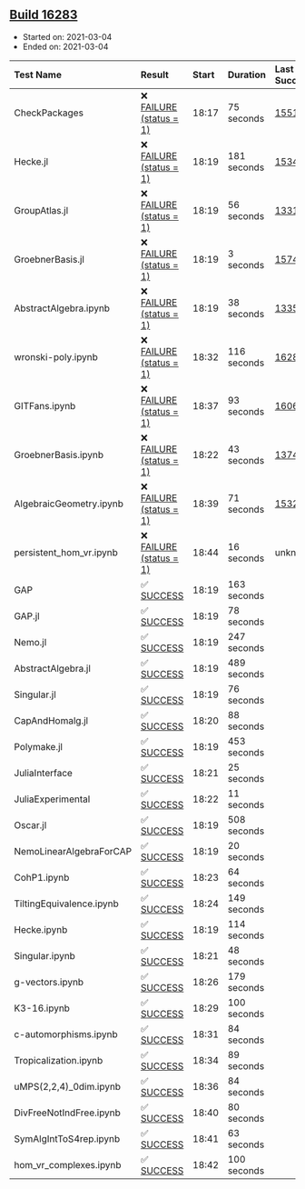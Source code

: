 ## [Build 16283](https://oscarci.mathematik.uni-kl.de/job/oscar/16283/)

* Started on: 2021-03-04
* Ended on: 2021-03-04

| Test Name    | Result | Start | Duration | Last Success | First Failure |
|:-------------|:-------|:------|:---------|:-------------|:--------------|
| CheckPackages | ❌ [FAILURE (status = 1)](https://oscarci.mathematik.uni-kl.de/job/oscar/16283/artifact/logs/build-16283/CheckPackages.log) | 18:17 | 75 seconds | [15514](https://oscarci.mathematik.uni-kl.de/job/oscar/15514/) | [15515](https://oscarci.mathematik.uni-kl.de/job/oscar/15515/) |
| Hecke.jl | ❌ [FAILURE (status = 1)](https://oscarci.mathematik.uni-kl.de/job/oscar/16283/artifact/logs/build-16283/Hecke.jl.log) | 18:19 | 181 seconds | [15344](https://oscarci.mathematik.uni-kl.de/job/oscar/15344/) | [15348](https://oscarci.mathematik.uni-kl.de/job/oscar/15348/) |
| GroupAtlas.jl | ❌ [FAILURE (status = 1)](https://oscarci.mathematik.uni-kl.de/job/oscar/16283/artifact/logs/build-16283/GroupAtlas.jl.log) | 18:19 | 56 seconds | [13311](https://oscarci.mathematik.uni-kl.de/job/oscar/13311/) | [13312](https://oscarci.mathematik.uni-kl.de/job/oscar/13312/) |
| GroebnerBasis.jl | ❌ [FAILURE (status = 1)](https://oscarci.mathematik.uni-kl.de/job/oscar/16283/artifact/logs/build-16283/GroebnerBasis.jl.log) | 18:19 | 3 seconds | [15745](https://oscarci.mathematik.uni-kl.de/job/oscar/15745/) | [15746](https://oscarci.mathematik.uni-kl.de/job/oscar/15746/) |
| AbstractAlgebra.ipynb | ❌ [FAILURE (status = 1)](https://oscarci.mathematik.uni-kl.de/job/oscar/16283/artifact/logs/build-16283/AbstractAlgebra.ipynb.log) | 18:19 | 38 seconds | [13355](https://oscarci.mathematik.uni-kl.de/job/oscar/13355/) | [13356](https://oscarci.mathematik.uni-kl.de/job/oscar/13356/) |
| wronski-poly.ipynb | ❌ [FAILURE (status = 1)](https://oscarci.mathematik.uni-kl.de/job/oscar/16283/artifact/logs/build-16283/wronski-poly.ipynb.log) | 18:32 | 116 seconds | [16282](https://oscarci.mathematik.uni-kl.de/job/oscar/16282/) | [16283](https://oscarci.mathematik.uni-kl.de/job/oscar/16283/) |
| GITFans.ipynb | ❌ [FAILURE (status = 1)](https://oscarci.mathematik.uni-kl.de/job/oscar/16283/artifact/logs/build-16283/GITFans.ipynb.log) | 18:37 | 93 seconds | [16068](https://oscarci.mathematik.uni-kl.de/job/oscar/16068/) | [16069](https://oscarci.mathematik.uni-kl.de/job/oscar/16069/) |
| GroebnerBasis.ipynb | ❌ [FAILURE (status = 1)](https://oscarci.mathematik.uni-kl.de/job/oscar/16283/artifact/logs/build-16283/GroebnerBasis.ipynb.log) | 18:22 | 43 seconds | [13748](https://oscarci.mathematik.uni-kl.de/job/oscar/13748/) | [13749](https://oscarci.mathematik.uni-kl.de/job/oscar/13749/) |
| AlgebraicGeometry.ipynb | ❌ [FAILURE (status = 1)](https://oscarci.mathematik.uni-kl.de/job/oscar/16283/artifact/logs/build-16283/AlgebraicGeometry.ipynb.log) | 18:39 | 71 seconds | [15322](https://oscarci.mathematik.uni-kl.de/job/oscar/15322/) | [15323](https://oscarci.mathematik.uni-kl.de/job/oscar/15323/) |
| persistent_hom_vr.ipynb | ❌ [FAILURE (status = 1)](https://oscarci.mathematik.uni-kl.de/job/oscar/16283/artifact/logs/build-16283/persistent_hom_vr.ipynb.log) | 18:44 | 16 seconds | unknown | unknown |
| GAP | ✅ [SUCCESS](https://oscarci.mathematik.uni-kl.de/job/oscar/16283/artifact/logs/build-16283/GAP.log) | 18:19 | 163 seconds |  |  |
| GAP.jl | ✅ [SUCCESS](https://oscarci.mathematik.uni-kl.de/job/oscar/16283/artifact/logs/build-16283/GAP.jl.log) | 18:19 | 78 seconds |  |  |
| Nemo.jl | ✅ [SUCCESS](https://oscarci.mathematik.uni-kl.de/job/oscar/16283/artifact/logs/build-16283/Nemo.jl.log) | 18:19 | 247 seconds |  |  |
| AbstractAlgebra.jl | ✅ [SUCCESS](https://oscarci.mathematik.uni-kl.de/job/oscar/16283/artifact/logs/build-16283/AbstractAlgebra.jl.log) | 18:19 | 489 seconds |  |  |
| Singular.jl | ✅ [SUCCESS](https://oscarci.mathematik.uni-kl.de/job/oscar/16283/artifact/logs/build-16283/Singular.jl.log) | 18:19 | 76 seconds |  |  |
| CapAndHomalg.jl | ✅ [SUCCESS](https://oscarci.mathematik.uni-kl.de/job/oscar/16283/artifact/logs/build-16283/CapAndHomalg.jl.log) | 18:20 | 88 seconds |  |  |
| Polymake.jl | ✅ [SUCCESS](https://oscarci.mathematik.uni-kl.de/job/oscar/16283/artifact/logs/build-16283/Polymake.jl.log) | 18:19 | 453 seconds |  |  |
| JuliaInterface | ✅ [SUCCESS](https://oscarci.mathematik.uni-kl.de/job/oscar/16283/artifact/logs/build-16283/JuliaInterface.log) | 18:21 | 25 seconds |  |  |
| JuliaExperimental | ✅ [SUCCESS](https://oscarci.mathematik.uni-kl.de/job/oscar/16283/artifact/logs/build-16283/JuliaExperimental.log) | 18:22 | 11 seconds |  |  |
| Oscar.jl | ✅ [SUCCESS](https://oscarci.mathematik.uni-kl.de/job/oscar/16283/artifact/logs/build-16283/Oscar.jl.log) | 18:19 | 508 seconds |  |  |
| NemoLinearAlgebraForCAP | ✅ [SUCCESS](https://oscarci.mathematik.uni-kl.de/job/oscar/16283/artifact/logs/build-16283/NemoLinearAlgebraForCAP.log) | 18:19 | 20 seconds |  |  |
| CohP1.ipynb | ✅ [SUCCESS](https://oscarci.mathematik.uni-kl.de/job/oscar/16283/artifact/logs/build-16283/CohP1.ipynb.log) | 18:23 | 64 seconds |  |  |
| TiltingEquivalence.ipynb | ✅ [SUCCESS](https://oscarci.mathematik.uni-kl.de/job/oscar/16283/artifact/logs/build-16283/TiltingEquivalence.ipynb.log) | 18:24 | 149 seconds |  |  |
| Hecke.ipynb | ✅ [SUCCESS](https://oscarci.mathematik.uni-kl.de/job/oscar/16283/artifact/logs/build-16283/Hecke.ipynb.log) | 18:19 | 114 seconds |  |  |
| Singular.ipynb | ✅ [SUCCESS](https://oscarci.mathematik.uni-kl.de/job/oscar/16283/artifact/logs/build-16283/Singular.ipynb.log) | 18:21 | 48 seconds |  |  |
| g-vectors.ipynb | ✅ [SUCCESS](https://oscarci.mathematik.uni-kl.de/job/oscar/16283/artifact/logs/build-16283/g-vectors.ipynb.log) | 18:26 | 179 seconds |  |  |
| K3-16.ipynb | ✅ [SUCCESS](https://oscarci.mathematik.uni-kl.de/job/oscar/16283/artifact/logs/build-16283/K3-16.ipynb.log) | 18:29 | 100 seconds |  |  |
| c-automorphisms.ipynb | ✅ [SUCCESS](https://oscarci.mathematik.uni-kl.de/job/oscar/16283/artifact/logs/build-16283/c-automorphisms.ipynb.log) | 18:31 | 84 seconds |  |  |
| Tropicalization.ipynb | ✅ [SUCCESS](https://oscarci.mathematik.uni-kl.de/job/oscar/16283/artifact/logs/build-16283/Tropicalization.ipynb.log) | 18:34 | 89 seconds |  |  |
| uMPS(2,2,4)_0dim.ipynb | ✅ [SUCCESS](https://oscarci.mathematik.uni-kl.de/job/oscar/16283/artifact/logs/build-16283/uMPS-2-2-4-_0dim.ipynb.log) | 18:36 | 84 seconds |  |  |
| DivFreeNotIndFree.ipynb | ✅ [SUCCESS](https://oscarci.mathematik.uni-kl.de/job/oscar/16283/artifact/logs/build-16283/DivFreeNotIndFree.ipynb.log) | 18:40 | 80 seconds |  |  |
| SymAlgIntToS4rep.ipynb | ✅ [SUCCESS](https://oscarci.mathematik.uni-kl.de/job/oscar/16283/artifact/logs/build-16283/SymAlgIntToS4rep.ipynb.log) | 18:41 | 63 seconds |  |  |
| hom_vr_complexes.ipynb | ✅ [SUCCESS](https://oscarci.mathematik.uni-kl.de/job/oscar/16283/artifact/logs/build-16283/hom_vr_complexes.ipynb.log) | 18:42 | 100 seconds |  |  |
